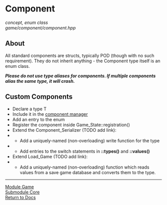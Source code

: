 # Component
*concept, enum class*  
*game/component/component.hpp*

## About
All standard components are structs, typically POD (though with no such requirement). They do not inherit anything - the Component type itself is an enum class.

***Please do not use type aliases for components. If multiple components alias the same type, it will crash.***

## Custom Components
- Declare a type T
- Include it in the [component manager](component_manager.md)
- Add an entry to the enum
- Register the component inside Game_State::registration()
- Extend the Component_Serializer (TODO add link):
- - Add a uniquely-named (non-overloading) write function for the type
- - Add entries to the switch statements in **::types()** and **::values()**
- Extend Load_Game (TODO add link):
- - Add a uniquely-named (non-overloading) function which reads values from a save game database and converts them to the type.

---

[Module Game](../game.md)  
[Submodule Core](core.md)  
[Return to Docs](../../docs.md)